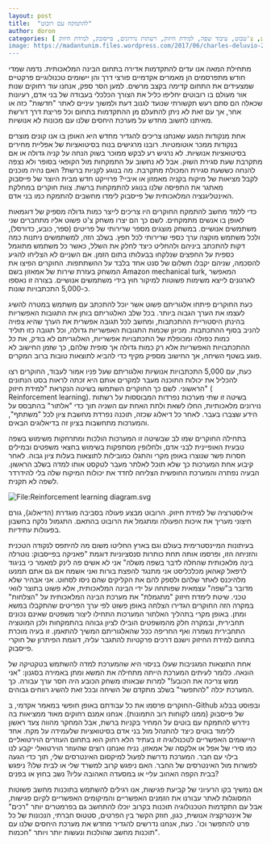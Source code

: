 ```yaml
---
layout: post
title:  "להתמקח עם רובוט"
author: doron
categories: [ בוט, צ'טבוט, עיבוד שפה, למידת חיזוק, רשתות נוירונים, פייסובק, למידת חיזוק ]
image: https://madantunim.files.wordpress.com/2017/06/charles-deluvio-271640.jpg?w=960&h=1280&crop=1
---
```




מתחילת המאה אנו עדים להתקדמות אדירה בתחום הבינה המלאכותית. נדמה שמדי חודש מתפרסמים הן מאמרים אקדמיים פורצי דרך והן יישומים טכנולוגיים פרקטיים שמצעידים את התחום קדימה בקצב מרשים. למען הסר ספק, אנחנו עוד רחוקים שנות אור מעולם בו רובוטים יחליפו כליל את הצורך הכלכלי בעבודה של בני אדם, רעיונות שכאלה הם סתם רעש תקשורתי שנועד לגנוב דעת ולמשוך עיניים לאתר "חדשות" כזה או אחר, אך עם זאת לא ניתן להתעלם מן ההתקדמות בתחום וכל פריצת דרך דורשת מאיתנו לחשוב מחדש על מערכת היחסים שלנו עם מכונות לא אנושיות.

אחת מנקודות המגע שאנחנו צריכים להגדיר מחדש היא האופן בו אנו קונים מוצרים בנקודות ממכר אוטומטיות. רובנו מרגישים בנוח בסיטואציות של אפליית מחירים בסיטואציות אנושיות. לא נרגיש רע לבקש ממוכר בשוק הנחה על קניה גדולה או אם מתקרבת שעת סגירת השוק. אבל לא נחשוב על התמקחות מול הקופאי בסופר ולא נצפה להנחה כששעת סגירת המכולת מתקרבת. מה בנוגע לקניות ברשת? האם נהיה מוכנים לקבל מציאות של מיקוח בקניה מאמזון או איביי? פרוייקט חדש מבית היוצר של פייסבוק מאתגר את התפיסה שלנו בנוגע להתמקחות ברשת. צוות חוקרים במחלקת האינטליגנציה המלאכותית של פייסבוק לימדו מחשבים להתמקח כמו בני אדם.

כדי ללמד מחשב להתמקח החוקרים היו צריכים לייצר כמות גדולה מספיק של דוגמאות לאופן בו אנשים מתמקחים. לשם כך הם יצרו משחק צ'ט פשוט אליו מתחברים שני משתמשים אנושיים. במשחק מוצגים מספר שרירותי של פריטים (ספר, כובע, כדורסל), ולכל משתמש מוקצה ערך כספי שרירותי לכל חפץ. בשלב הזה, למשתמשים ניתנות כמה דקות להתכתב ביניהם ולהחליט כיצד לחלק את השלל, כאשר כל משתמש מתוגמל כספית על החפצים שנלקחו בבעלותו בתום הזמן. אם השניים לא הצליחו להגיע להסכמה, שניהם יקבלו תשלום של סנט אחד בלבד על ההשתתפות. החוקרים הפיצו את המשחק בעזרת שירות של אמאזון בשם Amazon mechanical turk, המאפשר לארגונים לייצא משימות פשוטות למיקור חוץ בידי משתמשים אנושיים. בצורה זו נאספו כ-5,000 התכתבויות שונות.

כעת החוקרים פיתחו אלגוריתם פשוט אשר יוכל להתכתב עם משתמש במטרה להשיג לעצמו את הערך הגבוה ביותר. בכל שלב האלגוריתם בוחן את התגובות האפשריות בהינתן היסטוריית ההתכתבות, ומחשב לכל תגובה אפשרית את הערך שהיא צפויה להניב בסוף ההתכתבות.  מכיוון שכמות התגובות האפשריות גדולה, וכל תגובה כזו תוליד כמות כפולה ומכופלת של התכתבויות אפשריות, האלוגריתם לא בודק, את *כל* ההתכתבויות האפשריות אלא רק כמות גדולה אך סופית שלהם, כך שזמן החישוב לא פוגע בשטף השיחה, אך החישוב מספיק מקיף כדי להביא לתוצאות טובות ברוב המקרים.

כעת, עם 5,000 התכתבויות אנושיות ואלגוריתם שעל פניו אמור לעבוד, החוקרים רצו להכליל את יכולות התוכנה מעבר למקרים אותם היא זכתה לראות בסט הנתונים הראשוני. לשם כך החוקרים השתמשו בשיטה הנקראת "למידת חיזוק" ( Reinforcement learning). בשיטה זו שתי מערכות נפרדות המבוססות על רשתות נוירונים מלאכותיות, החלו לשאת ולתת האחת עם השניה תוך כדי "אלתור" בהתבסס על הידע שצברו בעבר. לאחר כל דיאלוג שכזה, תוכנה נפרדת מחשבת ציון לכל "משתתף", והמערכות מתחשבות בציון זה בדיאלוגים הבאים.

בתחילה החוקרים שמו לב שבשיטה זו המערכות הולכות ומתרחקות משימוש בשפה טבעית האופיינית לבני אדם, ולחלופין מסתפקות בשימוש בחצאי משפטים ובמילים חסרות פשר שנוצרו באופן מקרי והתגלו כמובילות לתוצאות בעלות ציון גבוה. לאחר קיבוע אחת המערכות כך שלא תוכל לאלתר מעבר לטקסט אותו למדה בשלב הראשון. הבעיה נפתרה והמערכת החופשית הצליחה לחדד את יכולות המיקוח שלה בלי להידרדר לשפה לא תקנית.

![File:Reinforcement learning diagram.svg](https://upload.wikimedia.org/wikipedia/commons/thumb/1/1b/Reinforcement_learning_diagram.svg/300px-Reinforcement_learning_diagram.svg.png)

אילוסטרציה של למידת חיזוק. הרובוט מבצע פעולה בסביבה מוגדרת (הדיאלוג), גורם חיצוני מעריך את איכות הפעולה ומתגמל את הרובוט בהתאם. התגמול נלקח בחשבון בפעולות עתידיות.

בעיתונות המיינסטרימית בעולם וגם בארץ החליטו משום מה להיתפס לנקודה הטכנית והזניחה הזו, ופרסמו אותה תחת כותרות סנסציוניות דוגמת "פאניקה בפייסבוק: נוטרלה בינה מלאכותית שהחלה לדבר בשפה משלה" אני לא אשים פה לינק למאמר כי בניגוד לרפאל קאהאן מכלכליסט אני מתנגד להפצת בורות ואני אשמח אם גם אתם תמנעו מלהיכנס לאתר שלהם ולספק להם את הקליקים שהם ניסו לסחוט.
אני אבהיר שלא מדובר ב"שפה" עצמאית שפותחה על ידי הבינה המלאכותית, אלא פשוט בתוצר לוואי טכני. שיטת לימדת חיזוק "מתגמלת" את מערכת הבינה המלאכותית על "הצלחות" במקרה הזה החוקרים הגדירו הצלחה באופן פשוט לפי ערך הפריטים שהתקבלו במשא ומתן. באופן מקרי בתהליך האלתור המערכות התחילו ליצור משפטים שאינם נכונים תחבירית, ובמקרה חלק מהמשפטים הובילו לציון גבוהה בהתמקחות ולכן המוטציה התחבירית נשמרה ואף החריפה ככל שהאלגוריתם המשיך להתאמן. זו בעיה מוכרת בתחום למידת החיזוק וישנם דרכים פרקטיות להתגבר עליה, דוגמת הפיתרון של חוקרי פייסבוק.

אחת התוצאות המגניבות שעלו בניסוי היא שהמערכת למדה להשתמש בטקטיקה של הונאה.  כלומר לעיתים המערכת הייתה מתחילה את המשא ומתן באמירה בסגנון: "אני ממש צריכה את הכובע!" למרות שבאותו משחק הכובע היה חסר ערך עבורה. כך המערכת יכלה "להתפשר" בשלב מתקדם של השיחה ובכל זאת להשיג רווחים גבוהים.

החוקרים פרסמו את כל עבודתם באופן חופשי במאמר אקדמי, ב-Github ובפוסט בבלוג של פייסבוק (ממנו לקוחות רוב התמונות). אנחנו אמנם רחוקים מאוד ממציאות בה נידרש להתמקח עם בוטים על המחיר בקניות ברשת, אבל המחקר מהווה צעד ראשון ללימוד בוטים כיצד להתנהל מול בני אדם בסיטואציות שלעמידה על מקח. אחד היישומים האפשריים לטכנולוגיה זו בעתיד הלא רחוק הוא בתחום העוזרים הוירטואליים כמו סירי של אפל או אלקסה של אמאזון. נניח ואנחנו רוצים שהעוזר הוירטואלי יקבע לנו בילוי עם חבר. המערכת נדרשת לפעול למיקסום האינטרסים שלי, תוך כדי הגעה לפשרות מול האינטרסים של החבר. האם ניפגש קרוב למשרד שלי או לבית שלו? ניפגש בבית הקפה האהוב עליי או במסעדה האהובה עליו? נשב בחוץ או בפנים?

אם נמשיך בקו הרעיוני של קביעת פגישות, אנו רגילים להשתמש בתוכנות מחשב פשוטות המסוגלות לאתר עבורנו את הזמנים האפשריים והמיקומים האפשריים לקיום פגישות, אבל עם התקדמות הטכנולוגיה תוכנות בקרוב יוכלו להתחשב גם בפרמטרים יותר "רכים" של אינטרקציה אנושית, כגון, חוזק הקשר בין הפרטים, סטטוס חברתי, הנכונות של כל פרט להתפשר וכו'. כעת, אנחנו נדרשים להגדיר מחדש את מערכת היחסים שלנו עם תוכנות מחשב שהולכות ונעשות יותר ויותר "חכמות".
